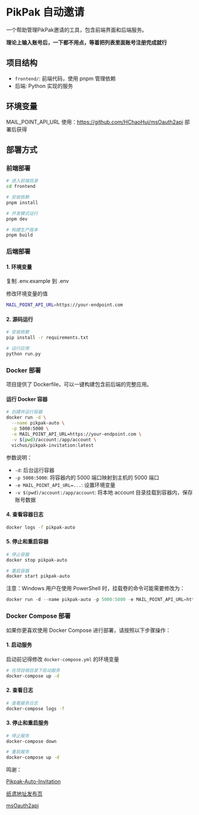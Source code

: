 # PikPak 自动邀请

一个帮助管理PikPak邀请的工具，包含前端界面和后端服务。

**理论上输入账号后，一下都不用点，等着把列表里面账号注册完成就行**

## 项目结构

- `frontend/`: 前端代码，使用 pnpm 管理依赖
- 后端: Python 实现的服务

## 环境变量
MAIL_POINT_API_URL 使用：https://github.com/HChaoHui/msOauth2api 部署后获得

## 部署方式

### 前端部署

```bash
# 进入前端目录
cd frontend

# 安装依赖
pnpm install

# 开发模式运行
pnpm dev

# 构建生产版本
pnpm build
```

### 后端部署

#### 1. 环境变量
复制 .env.example 到 .env

修改环境变量的值

```bash
MAIL_POINT_API_URL=https://your-endpoint.com
```

#### 2. 源码运行

```bash
# 安装依赖
pip install -r requirements.txt

# 运行应用
python run.py
```

### Docker 部署

项目提供了 Dockerfile，可以一键构建包含前后端的完整应用。

#### 运行 Docker 容器

```bash
# 创建并运行容器
docker run -d \
  --name pikpak-auto \
  -p 5000:5000 \
  -e MAIL_POINT_API_URL=https://your-endpoint.com \
  -v $(pwd)/account:/app/account \
  vichus/pikpak-invitation:latest
```

参数说明：
- `-d`: 后台运行容器
- `-p 5000:5000`: 将容器内的 5000 端口映射到主机的 5000 端口
- `-e MAIL_POINT_API_URL=...`: 设置环境变量
- `-v $(pwd)/account:/app/account`: 将本地 account 目录挂载到容器内，保存账号数据

#### 4. 查看容器日志

```bash
docker logs -f pikpak-auto
```

#### 5. 停止和重启容器

```bash
# 停止容器
docker stop pikpak-auto

# 重启容器
docker start pikpak-auto
```

注意：Windows 用户在使用 PowerShell 时，挂载卷的命令可能需要修改为：
```powershell
docker run -d --name pikpak-auto -p 5000:5000 -e MAIL_POINT_API_URL=https://your-endpoint.com -v ${PWD}/account:/app/account vichus/pikpak-invitation
```

### Docker Compose 部署

如果你更喜欢使用 Docker Compose 进行部署，请按照以下步骤操作：

#### 1. 启动服务

启动前记得修改 `docker-compose.yml` 的环境变量

```bash
# 在项目根目录下启动服务
docker-compose up -d
```

#### 2. 查看日志

```bash
# 查看服务日志
docker-compose logs -f
```

#### 3. 停止和重启服务

```bash
# 停止服务
docker-compose down

# 重启服务
docker-compose up -d
```

鸣谢：

[Pikpak-Auto-Invitation](https://github.com/Bear-biscuit/Pikpak-Auto-Invitation)

[纸鸢地址发布页](https://kiteyuan.info/)

[msOauth2api](https://github.com/HChaoHui/msOauth2api)